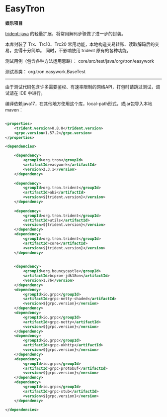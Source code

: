 # EasyTron
**娱乐项目**

[trident-java](https://github.com/tronprotocol/trident) 的轻量扩展，将常用解码步骤做了进一步的封装。


本库封装了 Trx、Trc10、Trc20 常用功能，本地构造交易转账、读取解码后的交易，变得十分简单。
同时，不影响使用 trident 原有的各种功能。

测试用例（包含各种方法运用思路）： core/src/test/java/org/tron/easywork

测试基类： org.tron.easywork.BaseTest

---

由于测试代码包含许多需要鉴权、有速率限制的网络API，打包时请跳过测试，调试请在 IDE 中进行。

编译依赖java17，在其他地方使用这个库，local-path形式，或jar包导入本地maven：

```xml

<properties>
    <trident.version>0.8.0</trident.version>
    <grpc.version>1.57.2</grpc.version>
</properties>

<dependencies>

    <dependency>
        <groupId>org.tron</groupId>
        <artifactId>easywork</artifactId>
        <version>2.3.1</version>
    </dependency>
    
    <dependency>
        <groupId>org.tron.trident</groupId>
        <artifactId>abi</artifactId>
        <version>${trident.version}</version>
    </dependency>
    
    <dependency>
        <groupId>org.tron.trident</groupId>
        <artifactId>utils</artifactId>
        <version>${trident.version}</version>
    </dependency>
    <dependency>
        <groupId>org.tron.trident</groupId>
        <artifactId>core</artifactId>
        <version>${trident.version}</version>
    </dependency>
    
    
    <dependency>
        <groupId>org.bouncycastle</groupId>
        <artifactId>bcprov-jdk18on</artifactId>
        <version>1.76</version>
    </dependency>
    <dependency>
        <groupId>io.grpc</groupId>
        <artifactId>grpc-netty-shaded</artifactId>
        <version>${grpc.version}</version>
    </dependency>
    <dependency>
        <groupId>io.grpc</groupId>
        <artifactId>grpc-netty</artifactId>
        <version>${grpc.version}</version>
    </dependency>
    <dependency>
        <groupId>io.grpc</groupId>
        <artifactId>grpc-okhttp</artifactId>
        <version>${grpc.version}</version>
    </dependency>
    <dependency>
        <groupId>io.grpc</groupId>
        <artifactId>grpc-protobuf</artifactId>
        <version>${grpc.version}</version>
    </dependency>
    <dependency>
        <groupId>io.grpc</groupId>
        <artifactId>grpc-stub</artifactId>
        <version>${grpc.version}</version>
    </dependency>
    
</dependencies>
```